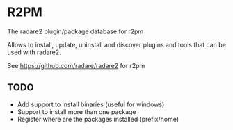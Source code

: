 R2PM
====

The radare2 plugin/package database for r2pm

Allows to install, update, uninstall and discover plugins
and tools that can be used with radare2.

See https://github.com/radare/radare2 for r2pm

TODO
----
* Add support to install binaries
   (useful for windows)
* Support to install more than one package
* Register where are the packages installed (prefix/home)
